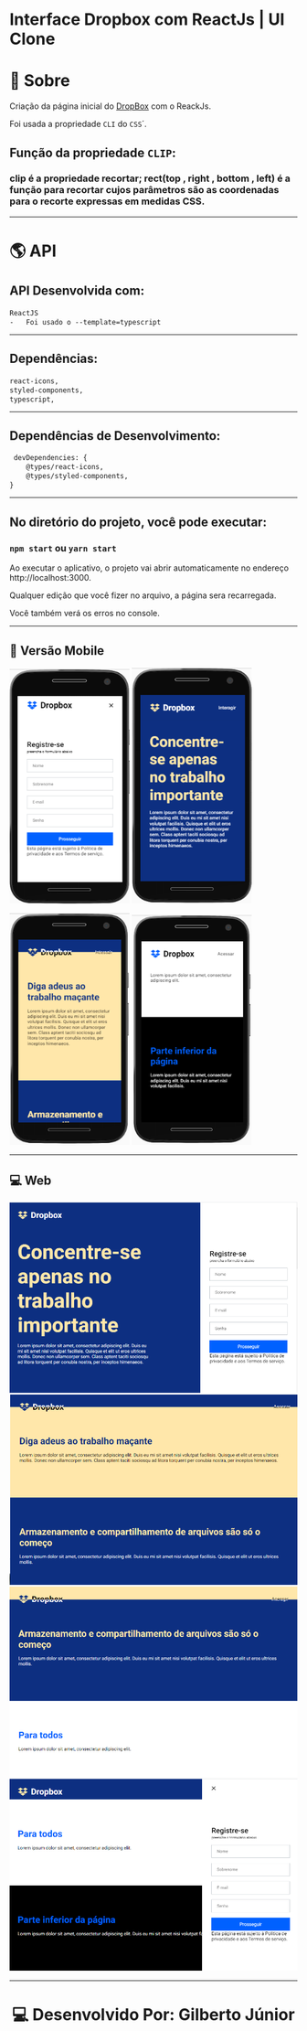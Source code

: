 # Interface Dropbox com ReactJs | UI Clone

# 📔 Sobre

Criação da página inicial do [DropBox](https://www.dropbox.com/pt_BR/) com o ReackJs.

Foi usada a propriedade `CLI` do `CSS`´.

## Função da propriedade `CLIP`:

### **clip** é a **propriedade** recortar; rect(top , right , bottom , left) é a função para recortar cujos parâmetros são as coordenadas para o recorte expressas em medidas **CSS**.

---
# 🌎 API
## API Desenvolvida com: 

    ReactJS
    -   Foi usado o --template=typescript

---

## Dependências: 

    react-icons,
    styled-components,
    typescript,

---

## Dependências de Desenvolvimento: 
     devDependencies: {
        @types/react-icons,
        @types/styled-components,
    }

---

## No diretório do projeto, você pode executar: 

### `npm start` ou `yarn start`

Ao executar o aplicativo, o projeto vai abrir automaticamente no endereço http://localhost:3000.

Qualquer edição que você fizer no arquivo, a página sera recarregada.

Você também verá os erros no console.

---

## 📱 Versão Mobile
<p align="left">
<img src="./src/assets/5.png" width="210">
<img src="./src/assets/6.png" width="210">
</p>
<p align="left">
<img src="./src/assets/7.png" width="210">
<img src="./src/assets/8.png" width="210">
</p>

---


## 💻 Web
<p align="center">
<img src="./src/assets/1.png">
<img src="./src/assets/2.png">
<img src="./src/assets/3.png">
<img src="./src/assets/4.png">
</p>


---
<h1 align="center">💻 Desenvolvido Por: Gilberto Júnior</h1> 